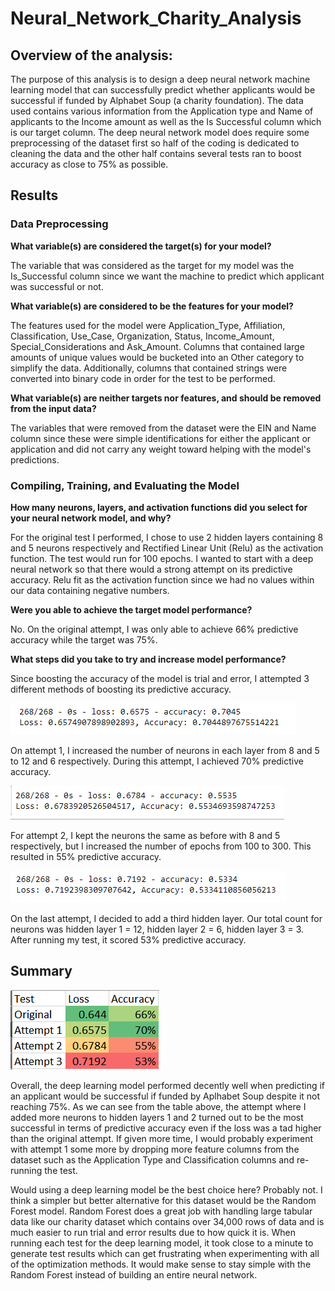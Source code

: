 # Neural_Network_Charity_Analysis

## Overview of the analysis:

The purpose of this analysis is to design a deep neural network machine learning model that can successfully predict whether applicants would be successful if funded by Alphabet Soup (a charity foundation). The data used contains various information from the Application type and Name of applicants to the Income amount as well as the Is Successful column which is our target column. The deep neural network model does require some preprocessing of the dataset first so half of the coding is dedicated to cleaning the data and the other half contains several tests ran to boost accuracy as close to 75% as possible. 

## Results 

### Data Preprocessing

**What variable(s) are considered the target(s) for your model?**

The variable that was considered as the target for my model was the Is_Successful column since we want the machine to predict which applicant was successful or not.

**What variable(s) are considered to be the features for your model?**

The features used for the model were Application_Type, Affiliation, Classification, Use_Case, Organization, Status, Income_Amount, Special_Considerations and Ask_Amount. Columns that contained large amounts of unique values would be bucketed into an Other category to simplify the data. Additionally, columns that contained strings were converted into binary code in order for the test to be performed.

**What variable(s) are neither targets nor features, and should be removed from the input data?**

The variables that were removed from the dataset were the EIN and Name column since these were simple identifications for either the applicant or application and did not carry any weight toward helping with the model's predictions.

### Compiling, Training, and Evaluating the Model

**How many neurons, layers, and activation functions did you select for your neural network model, and why?**

For the original test I performed, I chose to use 2 hidden layers containing 8 and 5 neurons respectively and Rectified Linear Unit (Relu) as the activation function. The test would run for 100 epochs. I wanted to start with a deep neural network so that there would a strong attempt on its predictive accuracy. Relu fit as the activation function since we had no values within our data containing negative numbers. 

**Were you able to achieve the target model performance?**

No. On the original attempt, I was only able to achieve 66% predictive accuracy while the target was 75%.

**What steps did you take to try and increase model performance?**

Since boosting the accuracy of the model is trial and error, I attempted 3 different methods of boosting its predictive accuracy.

![attempt_1.PNG](resources/attempt_1.PNG)

On attempt 1, I increased the number of neurons in each layer from 8 and 5 to 12 and 6 respectively. During this attempt, I achieved 70% predictive accuracy.

![attempt_2.PNG](resources/attempt_2.PNG)

For attempt 2, I kept the neurons the same as before with 8 and 5 respectively, but I increased the number of epochs from 100 to 300. This resulted in 55% predictive accuracy.

![attempt_3.PNG](resources/attempt_3.PNG)

On the last attempt, I decided to add a third hidden layer. Our total count for neurons was hidden layer 1 = 12, hidden layer 2 = 6, hidden layer 3 = 3. After running my test, it scored 53% predictive accuracy.

## Summary

![comparison.PNG](resources/comparison.PNG)

Overall, the deep learning model performed decently well when predicting if an applicant would be successful if funded by Aplhabet Soup despite it not reaching 75%. As we can see from the table above, the attempt where I added more neurons to hidden layers 1 and 2 turned out to be the most successful in terms of predictive accuracy even if the loss was a tad higher than the original attempt. If given more time, I would probably experiment with attempt 1 some more by dropping more feature columns from the dataset such as the Application Type and Classification columns and re-running the test.

Would using a deep learning model be the best choice here? Probably not. I think a simpler but better alternative for this dataset would be the Random Forest model. Random Forest does a great job with handling large tabular data like our charity dataset which contains over 34,000 rows of data and is much easier to run trial and error results due to how quick it is. When running each test for the deep learning model, it took close to a minute to generate test results which can get frustrating when experimenting with all of the optimization methods. It would make sense to stay simple with the Random Forest instead of building an entire neural network. 
